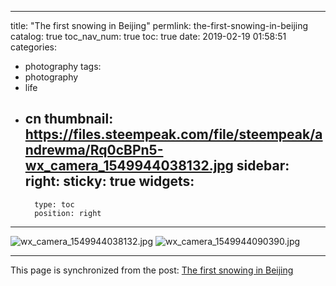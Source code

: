 
---
title: "The first snowing in Beijing"
permlink: the-first-snowing-in-beijing
catalog: true
toc_nav_num: true
toc: true
date: 2019-02-19 01:58:51
categories:
- photography
tags:
- photography
- life
- cn
thumbnail: https://files.steempeak.com/file/steempeak/andrewma/Rq0cBPn5-wx_camera_1549944038132.jpg
sidebar:
    right:
        sticky: true
widgets:
    -
        type: toc
        position: right
---


![wx_camera_1549944038132.jpg](https://files.steempeak.com/file/steempeak/andrewma/Rq0cBPn5-wx_camera_1549944038132.jpg)
![wx_camera_1549944090390.jpg](1)

- - -

This page is synchronized from the post: [The first snowing in Beijing](https://steemit.com/@andrewma/the-first-snowing-in-beijing)
